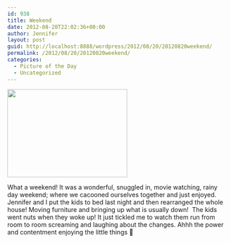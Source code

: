```yaml
---
id: 938
title: Weekend
date: 2012-08-20T22:02:36+00:00
author: Jennifer
layout: post
guid: http://localhost:8888/wordpress/2012/08/20/20120820weekend/
permalink: /2012/08/20/20120820weekend/
categories:
  - Picture of the Day
  - Uncategorized
---
```

<a rel="attachment wp-att-1749" href="http://static.squarespace.com/static/50db6bb3e4b015296cd43789/50dfa5b1e4b0dc6320e0b5ea/50dfa5f0e4b0dc6320e0bd5b/1356834288643/?format=original"><img title="CaseyBower-6474" height="200" alt="" width="272" class="alignnone size-thumbnail wp-image-1749" src="http://static.squarespace.com/static/50db6bb3e4b015296cd43789/50dfa5b1e4b0dc6320e0b5ea/50dfa5b4e4b0dc6320e0b951/1345676613000/?format=original" /></a>
  
What a weekend! It was a wonderful, snuggled in, movie watching, rainy day weekend; where we cacooned ourselves together and just enjoyed. Jennifer and I put the kids to bed last night and then rearranged the whole house! Moving furniture and bringing up what is usually down!  The kids went nuts when they woke up! It just tickled me to watch them run from room to room screaming and laughing about the changes. Ahhh the power and contentment enjoying the little things 🙂